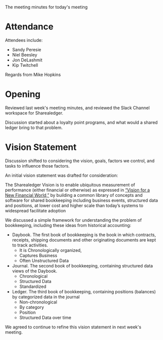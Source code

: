 The meeting minutes for today's meeting

# Attendance
Attendees include:  
- Sandy Peresie
- Niel Beesley
- Jon DeLashmit
- Kip Twitchell

Regards from Mike Hopkins

# Opening  
Reviewed last week's meeting minutes, and reviewed the Slack Channel workspace for Sharealedger.

Discussion started about a loyalty point programs, and what would a shared ledger bring to that problem.

# Vision Statement
Discussion shifted to considering the vision, goals, factors we control, and tasks to influence those factors.

An initial vision statement was drafted for consideration:

The Sharealedger Vision is to enable ubiquitous measurement of performance (either financial or otherwise) as expressed in [“Vision for a New Financial World,”](https://sharealedger.org/?p=244) by building a common library of concepts and software for shared bookkeeping including business events, structured data and positions, at lower cost and higher scale than today’s systems to widespread facilitate adoption

We discussed a simple framework for understanding the problem of bookkeeping, including these ideas from historical accounting:

- Daybook.  The first book of bookkeeping is the book in which contracts, receipts, shipping documents and other originating documents are kept to track activities.  
  - It is Chronologically organized, 
  - Captures Business
  - Often Unstructured Data
- Journal.  The second book of bookkeeping, containing structured data views of the Daybook.
  - Chronological
  - Structured Data
  - Standardized
- Ledger.  The third book of bookkeeping, containing positions (balances) by categorized data in the journal
  - Non-chronological
  - By category
  - Position
  - Structured Data over time

We agreed to continue to refine this vision statement in next week's meeting.